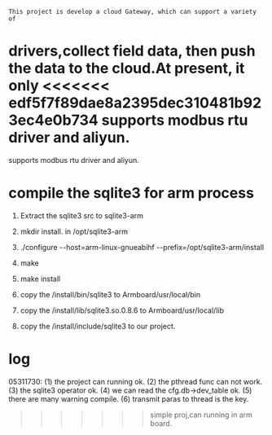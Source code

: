 	This project is develop a cloud Gateway, which can support a variety of 
drivers,collect field data, then push the data to the cloud.At present, it only 
<<<<<<< edf5f7f89dae8a2395dec310481b923ec4e0b734
supports modbus rtu driver and aliyun.
=======
supports modbus rtu driver and aliyun.


# compile the sqlite3 for arm process

1. Extract the sqlite3 src to sqlite3-arm

2. mkdir install.   in /opt/sqlite3-arm

3. ./configure --host=arm-linux-gnueabihf --prefix=/opt/sqlite3-arm/install

4. make

5. make install

6. copy the /install/bin/sqlite3 to Armboard/usr/local/bin

7. copy the /install/lib/sqlite3.so.0.8.6 to Armboard/usr/local/lib

8. copy the /install/include/sqlite3 to our project.

# log

05311730:
	(1) the project can running ok.
	(2) the pthread func can not work.
	(3) the sqlite3 operator ok.
	(4) we can read the cfg.db->dev_table ok.
	(5) there are many warning compile.
	(6) transmit paras to thread is the key.


>>>>>>> simple proj,can running in arm board.

